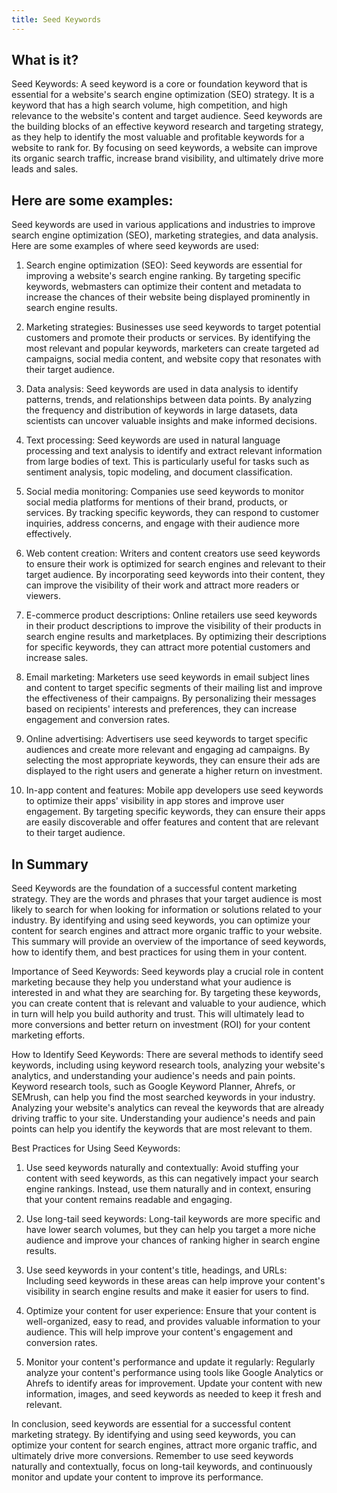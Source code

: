 ```yaml
---
title: Seed Keywords
---
```




## What is it?

Seed Keywords: A seed keyword is a core or foundation keyword that is essential for a website's search engine optimization (SEO) strategy. It is a keyword that has a high search volume, high competition, and high relevance to the website's content and target audience. Seed keywords are the building blocks of an effective keyword research and targeting strategy, as they help to identify the most valuable and profitable keywords for a website to rank for. By focusing on seed keywords, a website can improve its organic search traffic, increase brand visibility, and ultimately drive more leads and sales.

## Here are some examples:

Seed keywords are used in various applications and industries to improve search engine optimization (SEO), marketing strategies, and data analysis. Here are some examples of where seed keywords are used:

1. Search engine optimization (SEO): Seed keywords are essential for improving a website's search engine ranking. By targeting specific keywords, webmasters can optimize their content and metadata to increase the chances of their website being displayed prominently in search engine results.

2. Marketing strategies: Businesses use seed keywords to target potential customers and promote their products or services. By identifying the most relevant and popular keywords, marketers can create targeted ad campaigns, social media content, and website copy that resonates with their target audience.

3. Data analysis: Seed keywords are used in data analysis to identify patterns, trends, and relationships between data points. By analyzing the frequency and distribution of keywords in large datasets, data scientists can uncover valuable insights and make informed decisions.

4. Text processing: Seed keywords are used in natural language processing and text analysis to identify and extract relevant information from large bodies of text. This is particularly useful for tasks such as sentiment analysis, topic modeling, and document classification.

5. Social media monitoring: Companies use seed keywords to monitor social media platforms for mentions of their brand, products, or services. By tracking specific keywords, they can respond to customer inquiries, address concerns, and engage with their audience more effectively.

6. Web content creation: Writers and content creators use seed keywords to ensure their work is optimized for search engines and relevant to their target audience. By incorporating seed keywords into their content, they can improve the visibility of their work and attract more readers or viewers.

7. E-commerce product descriptions: Online retailers use seed keywords in their product descriptions to improve the visibility of their products in search engine results and marketplaces. By optimizing their descriptions for specific keywords, they can attract more potential customers and increase sales.

8. Email marketing: Marketers use seed keywords in email subject lines and content to target specific segments of their mailing list and improve the effectiveness of their campaigns. By personalizing their messages based on recipients' interests and preferences, they can increase engagement and conversion rates.

9. Online advertising: Advertisers use seed keywords to target specific audiences and create more relevant and engaging ad campaigns. By selecting the most appropriate keywords, they can ensure their ads are displayed to the right users and generate a higher return on investment.

10. In-app content and features: Mobile app developers use seed keywords to optimize their apps' visibility in app stores and improve user engagement. By targeting specific keywords, they can ensure their apps are easily discoverable and offer features and content that are relevant to their target audience.

## In Summary

Seed Keywords are the foundation of a successful content marketing strategy. They are the words and phrases that your target audience is most likely to search for when looking for information or solutions related to your industry. By identifying and using seed keywords, you can optimize your content for search engines and attract more organic traffic to your website. This summary will provide an overview of the importance of seed keywords, how to identify them, and best practices for using them in your content.

Importance of Seed Keywords:
Seed keywords play a crucial role in content marketing because they help you understand what your audience is interested in and what they are searching for. By targeting these keywords, you can create content that is relevant and valuable to your audience, which in turn will help you build authority and trust. This will ultimately lead to more conversions and better return on investment (ROI) for your content marketing efforts.

How to Identify Seed Keywords:
There are several methods to identify seed keywords, including using keyword research tools, analyzing your website's analytics, and understanding your audience's needs and pain points. Keyword research tools, such as Google Keyword Planner, Ahrefs, or SEMrush, can help you find the most searched keywords in your industry. Analyzing your website's analytics can reveal the keywords that are already driving traffic to your site. Understanding your audience's needs and pain points can help you identify the keywords that are most relevant to them.

Best Practices for Using Seed Keywords:
1. Use seed keywords naturally and contextually: Avoid stuffing your content with seed keywords, as this can negatively impact your search engine rankings. Instead, use them naturally and in context, ensuring that your content remains readable and engaging.

2. Use long-tail seed keywords: Long-tail keywords are more specific and have lower search volumes, but they can help you target a more niche audience and improve your chances of ranking higher in search engine results.

3. Use seed keywords in your content's title, headings, and URLs: Including seed keywords in these areas can help improve your content's visibility in search engine results and make it easier for users to find.

4. Optimize your content for user experience: Ensure that your content is well-organized, easy to read, and provides valuable information to your audience. This will help improve your content's engagement and conversion rates.

5. Monitor your content's performance and update it regularly: Regularly analyze your content's performance using tools like Google Analytics or Ahrefs to identify areas for improvement. Update your content with new information, images, and seed keywords as needed to keep it fresh and relevant.

In conclusion, seed keywords are essential for a successful content marketing strategy. By identifying and using seed keywords, you can optimize your content for search engines, attract more organic traffic, and ultimately drive more conversions. Remember to use seed keywords naturally and contextually, focus on long-tail keywords, and continuously monitor and update your content to improve its performance.